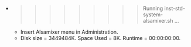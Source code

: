 * >>>>>>>>> Running inst-std-system-alsamixer.sh ...
  * Insert Alsamixer menu in Administration.
  * Disk size = 3449484K. Space Used = 8K. Runtime = 00:00:00:00.
